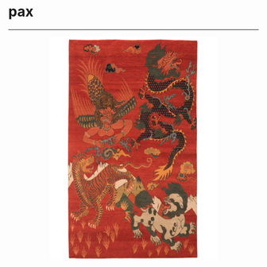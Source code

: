 <br /><br />
<br /><br />

# pax
<hr />

<div align="center"><a href="img/rugs/9628.png"><img width="337" src="img/rugs/9628.jpg" /></a></div>
